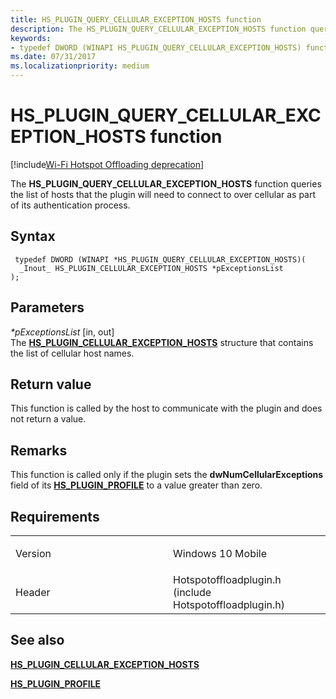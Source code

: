 ```yaml
---
title: HS_PLUGIN_QUERY_CELLULAR_EXCEPTION_HOSTS function
description: The HS_PLUGIN_QUERY_CELLULAR_EXCEPTION_HOSTS function queries the list of hosts that the plugin will need to connect to over cellular as part of its authentication process.
keywords: 
- typedef DWORD (WINAPI HS_PLUGIN_QUERY_CELLULAR_EXCEPTION_HOSTS) function Network Drivers Starting with Windows Vista
ms.date: 07/31/2017
ms.localizationpriority: medium
---
```


# HS\_PLUGIN\_QUERY\_CELLULAR\_EXCEPTION\_HOSTS function

[!include[Wi-Fi Hotspot Offloading deprecation](../includes/wi-fi-hotspot-offloading-deprecation.md)]


The **HS\_PLUGIN\_QUERY\_CELLULAR\_EXCEPTION\_HOSTS** function queries the list of hosts that the plugin will need to connect to over cellular as part of its authentication process.

Syntax
------

```ManagedCPlusPlus
 typedef DWORD (WINAPI *HS_PLUGIN_QUERY_CELLULAR_EXCEPTION_HOSTS)(
  _Inout_ HS_PLUGIN_CELLULAR_EXCEPTION_HOSTS *pExceptionsList
);
```

Parameters
----------

*\*pExceptionsList* \[in, out\]  
The [**HS\_PLUGIN\_CELLULAR\_EXCEPTION\_HOSTS**](hs-plugin-cellular-exception-hosts.md) structure that contains the list of cellular host names.

Return value
------------

This function is called by the host to communicate with the plugin and does not return a value.

Remarks
-------

This function is called only if the plugin sets the **dwNumCellularExceptions** field of its [**HS\_PLUGIN\_PROFILE**](hs-plugin-profile.md) to a value greater than zero.

Requirements
------------

<table>
<colgroup>
<col width="50%" />
<col width="50%" />
</colgroup>
<tbody>
<tr class="odd">
<td><p>Version</p></td>
<td><p>Windows 10 Mobile</p></td>
</tr>
<tr class="even">
<td><p>Header</p></td>
<td>Hotspotoffloadplugin.h (include Hotspotoffloadplugin.h)</td>
</tr>
</tbody>
</table>

## See also


[**HS\_PLUGIN\_CELLULAR\_EXCEPTION\_HOSTS**](hs-plugin-cellular-exception-hosts.md)

[**HS\_PLUGIN\_PROFILE**](hs-plugin-profile.md)

 

 





